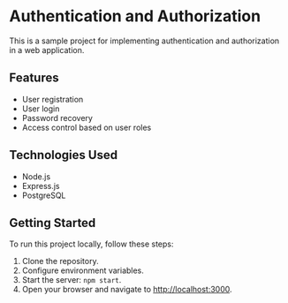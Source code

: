 # Authentication and Authorization

This is a sample project for implementing authentication and authorization in a web application.

## Features

- User registration
- User login
- Password recovery
- Access control based on user roles

## Technologies Used

- Node.js
- Express.js
- PostgreSQL

## Getting Started

To run this project locally, follow these steps:

1. Clone the repository.
2. Configure environment variables.
3. Start the server: `npm start`.
4. Open your browser and navigate to [http://localhost:3000](http://localhost:5000).


